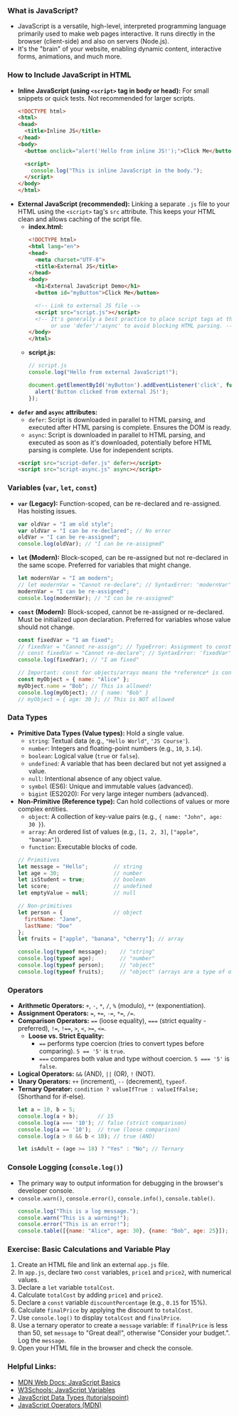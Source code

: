 ### What is JavaScript?
*   JavaScript is a versatile, high-level, interpreted programming language primarily used to make web pages interactive. It runs directly in the browser (client-side) and also on servers (Node.js).
*   It's the "brain" of your website, enabling dynamic content, interactive forms, animations, and much more.

### How to Include JavaScript in HTML
*   **Inline JavaScript (using `<script>` tag in body or head):** For small snippets or quick tests. Not recommended for larger scripts.
    ```html
    <!DOCTYPE html>
    <html>
    <head>
      <title>Inline JS</title>
    </head>
    <body>
      <button onclick="alert('Hello from inline JS!');">Click Me</button>

      <script>
        console.log("This is inline JavaScript in the body.");
      </script>
    </body>
    </html>
    ```
*   **External JavaScript (recommended):** Linking a separate `.js` file to your HTML using the `<script>` tag's `src` attribute. This keeps your HTML clean and allows caching of the script file.
    *   **index.html:**
        ```html
        <!DOCTYPE html>
        <html lang="en">
        <head>
          <meta charset="UTF-8">
          <title>External JS</title>
        </head>
        <body>
          <h1>External JavaScript Demo</h1>
          <button id="myButton">Click Me</button>

          <!-- Link to external JS file -->
          <script src="script.js"></script>
          <!-- It's generally a best practice to place script tags at the end of the body
               or use 'defer'/'async' to avoid blocking HTML parsing. -->
        </body>
        </html>
        ```
    *   **script.js:**
        ```javascript
        // script.js
        console.log("Hello from external JavaScript!");

        document.getElementById('myButton').addEventListener('click', function() {
          alert('Button clicked from external JS!');
        });
        ```
*   **`defer` and `async` attributes:**
    *   `defer`: Script is downloaded in parallel to HTML parsing, and executed after HTML parsing is complete. Ensures the DOM is ready.
    *   `async`: Script is downloaded in parallel to HTML parsing, and executed as soon as it's downloaded, potentially before HTML parsing is complete. Use for independent scripts.
    ```html
    <script src="script-defer.js" defer></script>
    <script src="script-async.js" async></script>
    ```

### Variables (`var`, `let`, `const`)
*   **`var` (Legacy):** Function-scoped, can be re-declared and re-assigned. Has hoisting issues.
    ```javascript
    var oldVar = "I am old style";
    var oldVar = "I can be re-declared"; // No error
    oldVar = "I can be re-assigned";
    console.log(oldVar); // "I can be re-assigned"
    ```
*   **`let` (Modern):** Block-scoped, can be re-assigned but not re-declared in the same scope. Preferred for variables that might change.
    ```javascript
    let modernVar = "I am modern";
    // let modernVar = "Cannot re-declare"; // SyntaxError: 'modernVar' has already been declared
    modernVar = "I can be re-assigned";
    console.log(modernVar); // "I can be re-assigned"
    ```
*   **`const` (Modern):** Block-scoped, cannot be re-assigned or re-declared. Must be initialized upon declaration. Preferred for variables whose value should not change.
    ```javascript
    const fixedVar = "I am fixed";
    // fixedVar = "Cannot re-assign"; // TypeError: Assignment to constant variable.
    // const fixedVar = "Cannot re-declare"; // SyntaxError: 'fixedVar' has already been declared
    console.log(fixedVar); // "I am fixed"

    // Important: const for objects/arrays means the *reference* is constant, not the content.
    const myObject = { name: "Alice" };
    myObject.name = "Bob"; // This is allowed!
    console.log(myObject); // { name: "Bob" }
    // myObject = { age: 30 }; // This is NOT allowed
    ```

### Data Types
*   **Primitive Data Types (Value types):** Hold a single value.
    *   `string`: Textual data (e.g., `"Hello World"`, `'JS Course'`).
    *   `number`: Integers and floating-point numbers (e.g., `10`, `3.14`).
    *   `boolean`: Logical value (`true` or `false`).
    *   `undefined`: A variable that has been declared but not yet assigned a value.
    *   `null`: Intentional absence of any object value.
    *   `symbol` (ES6): Unique and immutable values (advanced).
    *   `bigint` (ES2020): For very large integer numbers (advanced).
*   **Non-Primitive (Reference type):** Can hold collections of values or more complex entities.
    *   `object`: A collection of key-value pairs (e.g., `{ name: "John", age: 30 }`).
    *   `array`: An ordered list of values (e.g., `[1, 2, 3]`, `["apple", "banana"]`).
    *   `function`: Executable blocks of code.
    ```javascript
    // Primitives
    let message = "Hello";        // string
    let age = 30;                 // number
    let isStudent = true;         // boolean
    let score;                    // undefined
    let emptyValue = null;        // null

    // Non-primitives
    let person = {                // object
      firstName: "Jane",
      lastName: "Doe"
    };
    let fruits = ["apple", "banana", "cherry"]; // array

    console.log(typeof message);    // "string"
    console.log(typeof age);        // "number"
    console.log(typeof person);     // "object"
    console.log(typeof fruits);     // "object" (arrays are a type of object in JS)
    ```

### Operators
*   **Arithmetic Operators:** `+`, `-`, `*`, `/`, `%` (modulo), `**` (exponentiation).
*   **Assignment Operators:** `=`, `+=`, `-=`, `*=`, `/=`.
*   **Comparison Operators:** `==` (loose equality), `===` (strict equality - preferred), `!=`, `!==`, `>`, `<`, `>=`, `<=`.
    *   **Loose vs. Strict Equality:**
        *   `==` performs type coercion (tries to convert types before comparing). `5 == '5'` is `true`.
        *   `===` compares both value and type without coercion. `5 === '5'` is `false`.
*   **Logical Operators:** `&&` (AND), `||` (OR), `!` (NOT).
*   **Unary Operators:** `++` (increment), `--` (decrement), `typeof`.
*   **Ternary Operator:** `condition ? valueIfTrue : valueIfFalse;` (Shorthand for if-else).
    ```javascript
    let a = 10, b = 5;
    console.log(a + b);      // 15
    console.log(a === '10'); // false (strict comparison)
    console.log(a == '10');  // true (loose comparison)
    console.log(a > 0 && b < 10); // true (AND)

    let isAdult = (age >= 18) ? "Yes" : "No"; // Ternary
    ```

### Console Logging (`console.log()`)
*   The primary way to output information for debugging in the browser's developer console.
*   `console.warn()`, `console.error()`, `console.info()`, `console.table()`.
    ```javascript
    console.log("This is a log message.");
    console.warn("This is a warning!");
    console.error("This is an error!");
    console.table([{name: "Alice", age: 30}, {name: "Bob", age: 25}]);
    ```

### Exercise: Basic Calculations and Variable Play
1.  Create an HTML file and link an external `app.js` file.
2.  In `app.js`, declare two `const` variables, `price1` and `price2`, with numerical values.
3.  Declare a `let` variable `totalCost`.
4.  Calculate `totalCost` by adding `price1` and `price2`.
5.  Declare a `const` variable `discountPercentage` (e.g., `0.15` for 15%).
6.  Calculate `finalPrice` by applying the discount to `totalCost`.
7.  Use `console.log()` to display `totalCost` and `finalPrice`.
8.  Use a ternary operator to create a `message` variable: if `finalPrice` is less than 50, set `message` to "Great deal!", otherwise "Consider your budget.". Log the `message`.
9.  Open your HTML file in the browser and check the console.

### Helpful Links:
*   [MDN Web Docs: JavaScript Basics](https://developer.mozilla.org/en-US/docs/Learn/Getting_started_with_the_web/JavaScript_basics)
*   [W3Schools: JavaScript Variables](https://www.w3schools.com/js/js_variables.asp)
*   [JavaScript Data Types (tutorialspoint)](https://www.tutorialspoint.com/javascript/javascript_data_types.htm)
*   [JavaScript Operators (MDN)](https://developer.mozilla.org/en-US/docs/Web/JavaScript/Guide/Expressions_and_Operators)
